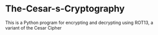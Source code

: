 # The-Cesar-s-Cryptography
 This is a Python program for encrypting and decrypting using ROT13, a variant of the Cesar Cipher
